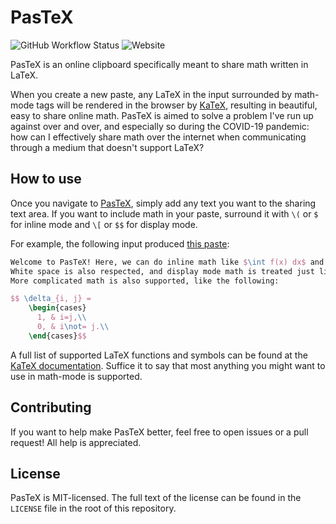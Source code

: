 PasTeX
======

![GitHub Workflow Status](https://img.shields.io/github/workflow/status/cgm616/pastex/build-and-deploy) ![Website](https://img.shields.io/website?down_message=offline&label=demo&up_color=blue&up_message=online&url=https%3A%2F%2Fpastex.cgm616.me)

PasTeX is an online clipboard specifically meant to share math written in LaTeX.

When you create a new paste, any LaTeX in the input surrounded by math-mode tags will be rendered in the browser by [KaTeX](https://katex.org/), resulting in beautiful, easy to share online math.
PasTeX is aimed to solve a problem I've run up against over and over, and especially so during the COVID-19 pandemic: how can I effectively share math over the internet when communicating through a medium that doesn't support LaTeX?

How to use
----------

Once you navigate to [PasTeX](https://pastex.cgm616.me), simply add any text you want to the sharing text area.
If you want to include math in your paste, surround it with `\(` or `$` for inline mode and `\[` or `$$` for display mode.

For example, the following input produced [this paste](https://pastex.cgm616.me/?id=2gHn):

```latex
Welcome to PasTeX! Here, we can do inline math like $\int f(x) dx$ and display mode math like $$\sum_{n\in\mathbb{N}} a_n .$$
White space is also respected, and display mode math is treated just like display mode in LaTeX.
More complicated math is also supported, like the following:

$$ \delta_{i, j} =
    \begin{cases}
      1, & i=j,\\
      0, & i\not= j.\\
    \end{cases}$$
```

A full list of supported LaTeX functions and symbols can be found at the [KaTeX documentation](https://katex.org/docs/supported.html).
Suffice it to say that most anything you might want to use in math-mode is supported.

Contributing
------------

If you want to help make PasTeX better, feel free to open issues or a pull request!
All help is appreciated.

License
-------

PasTeX is MIT-licensed.
The full text of the license can be found in the `LICENSE` file in the root of this repository.
